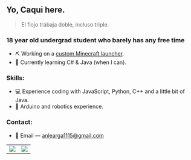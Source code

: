 ## Yo, Caqui here.
> El flojo trabaja doble, incluso triple.

### 18 year old undergrad student who barely has any free time
- ⛏️ Working on a [custom Minecraft launcher](https://github.com/Caquiii/CHM-LCH).
 - 📗 Currently learning C# & Java (when I can).


### Skills:
- 💻 Experience coding with JavaScript, Python, C++ and a little bit of Java.
- 🤖 Arduino and robotics experience.


### Contact:
- 📧 Email — anlearga1115@gmail.com




<table align="center">
  <tr>
    <td>
      <img src ="https://github-readme-stats.vercel.app/api?username=Caquiii&theme=tokyonight&show_icons=true&hide_border=true&count_private=false" />
    </td>
    <td>
      <img src ="https://github-readme-stats.vercel.app/api/top-langs/?username=Caquiii&theme=tokyonight&show_icons=true&hide_border=true&layout=compact" />
    </td>
  </tr>
</table>
